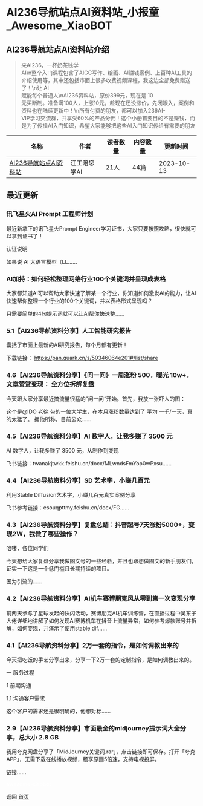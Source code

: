 # AI236导航站点AI资料站_小报童_Awesome_XiaoBOT

## AI236导航站点AI资料站介绍
> 来AI236，一杯奶茶钱学  
AI\n整个入门课程包含了AIGC写作、绘画、AI赚钱案例、上百种AI工具的介绍使用等，其中还包括市面上很多收费视频课程，我这边全部免费赠送了！\n让 AI  
赋能每个普通人\nAI236资料站，原价399元，现在是 10  
元买断制。准备满100人，上涨10元，趁现在还没涨价，先闭眼入，案例和资料也在陆续更新中！\n所有付费的朋友，都可以加入236AI-  
VIP学习交流群，并享受60%的产品分佣！这个小册首要目的不是赚钱，而是为了传播AI入门知识，希望大家能够把这些AI入门知识传给有需要的朋友  
  


|名称|作者|读者数量|内容数量|更新时间|
|---|---|---|---|---|
|[AI236导航站点AI资料站](https://xiaobot.net/p/AI236?refer=9c3f1c95-a052-465a-9902-f6d75080262a)|江工陪您学AI|21人|44篇|2023-10-13|

## 最近更新
### 讯飞星火AI Prompt 工程师计划

最近新拿下的讯飞星火Prompt Engineer学习证书，大家只要按照攻略，很快就可以拿到证书了！

认证说明

如果说 AI 大语言模型（LL......

### AI加持：如何轻松整理网络行业100个关键词并呈现成表格

大家都知道AI可以帮助大家快速了解某一个行业，你知道如何激发AI的能力，让AI快速帮你整理一个行业的100个关键词，并以表格形式呈现吗？

只需要简单的4句提示词就可以让AI帮你快速整......

### 5.1【AI236导航资料分享】人工智能研究报告

囊括了市面上最新的AI研究报告，每个月都有更新！

下载链接： https://pan.quark.cn/s/50346064e201#/list/share

### 4.6【AI236导航资料分享】《问一问》一周涨粉 500，曝光 10w+，文章赞赏变现： 全方位拆解复盘

今天跟大家分享最近搞流量很猛的”问一问“开始。首先，我放一张吓人的图：

这个是@IDO 老徐 带的一位大学生，在本月涨粉数量达到了 平均 一千/一天，真的太猛了。 据他所称，目前公众......

### 4.5【AI236导航资料分享】AI 数字人，让我多赚了 3500 元

AI 数字人，让我多赚了 3500 元，从制作到变现

飞书链接：twanakjtwkk.feishu.cn/docx/MLwndsFmYop0wPxsu......

### 4.4【AI236导航资料分享】SD 艺术字，小赚几百元

利用Stable Diffusion艺术字，小赚几百元真实案例分享

飞书参考链接：esouqpttmy.feishu.cn/docx/FG......

### 4.3【AI236导航资料分享】复盘总结：抖音起号7天涨粉5000+，变现2W，我做了哪些操作？

哈喽，各位同学们

今天想给大家复盘分享我做图文号的一些经验，并且也跟想做图文的新手朋友们，证实一下这是一个低门槛且长期持续的项目。

因为引流的......

### 4.2【AI236导航资料分享】AI机车赛博朋克风从零到第一次变现分享

前两天参与了星球发起的快闪活动，赛博朋克AI机车训练营，在直播过程中吴东子大佬详细地讲解了如何发现AI赛博机车在抖音上流量异常，如何参考爆款账号并拆解，如何变现，并演示了使用stable
dif......

### 4.1【AI236导航资料分享】2万一套的指令，是如何调教出来的

今天把吃饭的手艺分享出来，分享一下2万一套的定制指令，是如何调教出来的。

一 服务过程

1 前期沟通

1.1 沟通客户需求

这个客户的需求还是很明确的，他想对标......

### 2.9【AI236导航资料分享】市面最全的midjourney提示词大全分享，总大小 2.8 GB

我用夸克网盘分享了「MidJourney关键词.rar」，点击链接即可保存。打开「夸克APP」，无需下载在线播放视频，畅享原画5倍速，支持电视投屏。

链接......


<a href="https://github.com/Reno9527/awesome-xiaobot" style="color: white; text-decoration: none;">awesome-xiaobot</a>

返回 [首页](../README.md)
